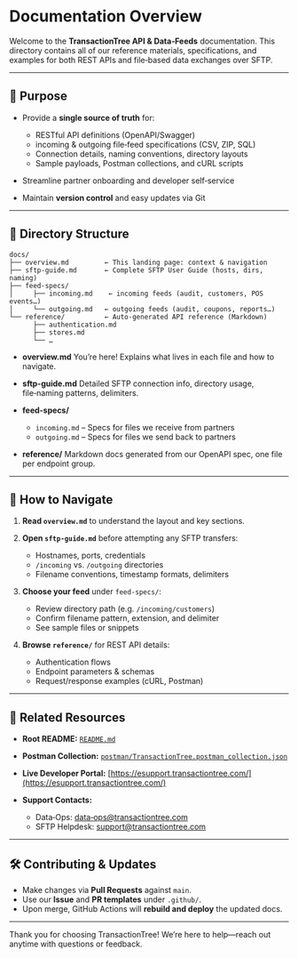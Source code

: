 # Documentation Overview

Welcome to the **TransactionTree API & Data‑Feeds** documentation. This directory contains all of our reference materials, specifications, and examples for both REST APIs and file‑based data exchanges over SFTP.

---

## 📖 Purpose

* Provide a **single source of truth** for:

  * RESTful API definitions (OpenAPI/Swagger)
  * incoming & outgoing file‑feed specifications (CSV, ZIP, SQL)
  * Connection details, naming conventions, directory layouts
  * Sample payloads, Postman collections, and cURL scripts
* Streamline partner onboarding and developer self‑service
* Maintain **version control** and easy updates via Git

---

## 📂 Directory Structure

```
docs/
├── overview.md         ← This landing page: context & navigation  
├── sftp-guide.md       ← Complete SFTP User Guide (hosts, dirs, naming)  
├── feed-specs/
│     ├── incoming.md    ← incoming feeds (audit, customers, POS events…)  
│     └── outgoing.md   ← outgoing feeds (audit, coupons, reports…)  
└── reference/          ← Auto‑generated API reference (Markdown)  
      ├── authentication.md  
      ├── stores.md  
      └── …  
```

* **overview\.md**
  You’re here! Explains what lives in each file and how to navigate.
* **sftp-guide.md**
  Detailed SFTP connection info, directory usage, file‑naming patterns, delimiters.
* **feed-specs/**

  * `incoming.md` – Specs for files we receive from partners
  * `outgoing.md` – Specs for files we send back to partners
* **reference/**
  Markdown docs generated from our OpenAPI spec, one file per endpoint group.

---

## 🚀 How to Navigate

1. **Read `overview.md`** to understand the layout and key sections.
2. **Open `sftp-guide.md`** before attempting any SFTP transfers:

   * Hostnames, ports, credentials
   * `/incoming` vs. `/outgoing` directories
   * Filename conventions, timestamp formats, delimiters
3. **Choose your feed** under `feed-specs/`:

   * Review directory path (e.g. `/incoming/customers`)
   * Confirm filename pattern, extension, and delimiter
   * See sample files or snippets
4. **Browse `reference/`** for REST API details:

   * Authentication flows
   * Endpoint parameters & schemas
   * Request/response examples (cURL, Postman)

---

## 🔗 Related Resources

* **Root README:** [`README.md`](README.md)
* **Postman Collection:** [`postman/TransactionTree.postman_collection.json`](postman/TransactionTree.postman_collection.json)
* **Live Developer Portal:** [https://esupport.transactiontree.com/](https://esupport.transactiontree.com/)
* **Support Contacts:**

  * Data‑Ops: [data‑ops@transactiontree.com](mailto:data-ops@transactiontree.com)
  * SFTP Helpdesk: [support@transactiontree.com](mailto:support@transactiontree.com)

---

## 🛠️ Contributing & Updates

* Make changes via **Pull Requests** against `main`.
* Use our **Issue** and **PR templates** under `.github/`.
* Upon merge, GitHub Actions will **rebuild and deploy** the updated docs.

---

Thank you for choosing TransactionTree! We’re here to help—reach out anytime with questions or feedback.
